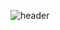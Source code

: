 ![header](https://capsule-render.vercel.app/api?type=transparent&color=auto&height=100&section=header&text=Choi%20Se%20Eun&fontSize=30&fontColor=A3D3DD)
